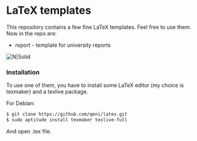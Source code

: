# LaTeX templates



This repository contains a few fine LaTeX templates. Feel free to use them. Now in the repo are:
  - report - template for university reports


![N|Solid](https://raw.github.com/qeni/latex/master/img/report.png)

### Installation

To use one of them, you have to install some LaTeX editor (my choice is texmaker) and a texlive package.

For Debian:

```sh
$ git clone https://github.com/qeni/latex.git
$ sudo aptitude install texmaker texlive-full
```

And open .tex file. 
